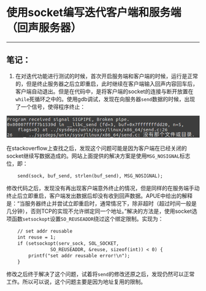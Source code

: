 # 使用socket编写迭代客户端和服务端（回声服务器）

------

## 笔记：

1. 在对迭代功能进行测试的时候，首次开启服务端和客户端的时候，运行是正常的，但是终止服务器之后立即重启，此时继续在客户端输入回声内容回车后，客户端自动退出。但是在代码中，是将客户端的socket的连接与断开放置在`while`死循环之中的。使用gdb调试，发现在向服务器`send`数据的时候，出现了一个信号，使得程序终止：

![SIGPIPE](./SIGPIPE.png)

在stackoverflow上查找之后，发现这个问题可能是因为客户端在已经关闭的socket继续写数据造成的。网站上面提供的解决方案是使用`MSG_NOSIGNAL`标志位，即：

```
	send(sock, buf_send, strlen(buf_send), MSG_NOSIGNAL);
```

修改代码之后，发现没有再出现客户端意外终止的情况，但是同样的在服务端手动终止后立即重启，客户端发出数据后却没有收到回声数据。APUE中给出的解释是：“当服务器终止并尝试立即重启时，通常情况下，除非超时（超过时间一般是几分钟），否则TCP的实现不允许绑定同一个地址。”解决的方法是，使用socket选项函数`setsockopt`设置`SO_REUSEADDR`绕过这个绑定限制。实现为：

```
	// set addr reusable
	int reuse = 1;
	if (setsockopt(serv_sock, SOL_SOCKET, 
				SO_REUSEADDR, &reuse, sizeof(int)) < 0) {
		printf("set addr reusable error!\n");
	}
```

修改之后终于解决了这个问题，试着将`send`的修改还原之后，发现仍然可以正常工作。所以可以说，这个问题主要是因为地址复用的限制。

